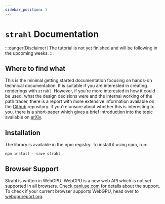 ```yaml
---
sidebar_position: 1
---
```


# `strahl` Documentation

:::danger[Disclaimer]
The tutorial is not yet finished and will be following in the upcoming weeks.
:::

## Where to find what

This is the minimal getting started documentation focusing on hands-on technical documentation. It is suitable if you are interested in creating renderings with `strahl`. However, if you're more interested in how it could be used, what the design decisions were and the internal working of the path tracer, there is a report with more extensive information available on the [Github](https://github.com/StuckiSimon/strahl) repository. If you're unsure about whether this is interesting to you, there is a short-paper which gives a brief introduction into the topic available on [arXiv](https://arxiv.org/abs/2407.19977).

## Installation

The library is available in the npm registry. To install it using npm, run:

```
npm install --save strahl
```

## Browser Support

Strahl is written in WebGPU. WebGPU is a new web API which is not yet supported in all browsers. Check [caniuse.com](https://caniuse.com/webgpu) for details about the support. To check if your current browser supports WebGPU, head over to [webgpureport.org](https://webgpureport.org/).
